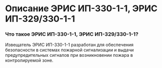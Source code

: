 # Описание ЭРИС ИП-330-1-1, ЭРИС ИП-329/330-1-1
### Что такое ЭРИС ИП-330-1-1, ЭРИС ИП-329/330-1-1?
Извещатель ЭРИС ИП-330-1-1 разработан для обеспечения безопасности в системах пожарной сигнализации и выдачи предупредительных сигналов при возникновении пожара в контролируемой зоне.